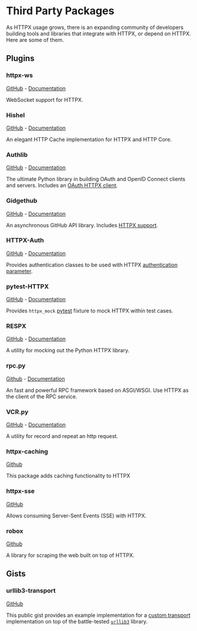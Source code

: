 # Third Party Packages

As HTTPX usage grows, there is an expanding community of developers building tools and libraries that integrate with HTTPX, or depend on HTTPX. Here are some of them.

## Plugins

<!-- NOTE: this list is in alphabetical order. -->

### httpx-ws

[GitHub](https://github.com/frankie567/httpx-ws) - [Documentation](https://frankie567.github.io/httpx-ws/)

WebSocket support for HTTPX.

### Hishel

[GitHub](https://github.com/karpetrosyan/hishel) - [Documentation](https://hishel.com/)

An elegant HTTP Cache implementation for HTTPX and HTTP Core.

### Authlib

[GitHub](https://github.com/lepture/authlib) - [Documentation](https://docs.authlib.org/en/latest/)

The ultimate Python library in building OAuth and OpenID Connect clients and servers. Includes an [OAuth HTTPX client](https://docs.authlib.org/en/latest/client/httpx.html).

### Gidgethub

[GitHub](https://github.com/brettcannon/gidgethub) - [Documentation](https://gidgethub.readthedocs.io/en/latest/index.html)

An asynchronous GitHub API library. Includes [HTTPX support](https://gidgethub.readthedocs.io/en/latest/httpx.html).

### HTTPX-Auth

[GitHub](https://github.com/Colin-b/httpx_auth) - [Documentation](https://colin-b.github.io/httpx_auth/)

Provides authentication classes to be used with HTTPX [authentication parameter](advanced/authentication.md#customizing-authentication).

### pytest-HTTPX

[GitHub](https://github.com/Colin-b/pytest_httpx) - [Documentation](https://colin-b.github.io/pytest_httpx/)

Provides `httpx_mock` [pytest](https://docs.pytest.org/en/latest/) fixture to mock HTTPX within test cases.

### RESPX

[GitHub](https://github.com/lundberg/respx) - [Documentation](https://lundberg.github.io/respx/)

A utility for mocking out the Python HTTPX library.

### rpc.py

[Github](https://github.com/abersheeran/rpc.py) - [Documentation](https://github.com/abersheeran/rpc.py#rpcpy)

An fast and powerful RPC framework based on ASGI/WSGI. Use HTTPX as the client of the RPC service.

### VCR.py

[GitHub](https://github.com/kevin1024/vcrpy) - [Documentation](https://vcrpy.readthedocs.io/)

A utility for record and repeat an http request.

### httpx-caching

[Github](https://github.com/johtso/httpx-caching)

This package adds caching functionality to HTTPX

### httpx-sse

[GitHub](https://github.com/florimondmanca/httpx-sse)

Allows consuming Server-Sent Events (SSE) with HTTPX.

### robox

[Github](https://github.com/danclaudiupop/robox)

A library for scraping the web built on top of HTTPX.

## Gists

<!-- NOTE: this list is in alphabetical order. -->

### urllib3-transport

[GitHub](https://gist.github.com/florimondmanca/d56764d78d748eb9f73165da388e546e)

This public gist provides an example implementation for a [custom transport](advanced/transports.md#custom-transports) implementation on top of the battle-tested [`urllib3`](https://urllib3.readthedocs.io) library.
